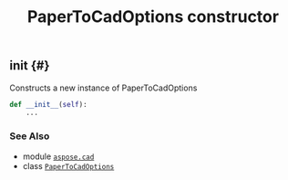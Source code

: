 ﻿---
title: PaperToCadOptions constructor
second_title: Aspose.CAD for Python via .NET API References
description: 
type: docs
weight: 10
url: /python-net/aspose.cad/papertocadoptions/__init__/
is_root: false
---

## __init__ {#}

Constructs a new instance of PaperToCadOptions



```python
def __init__(self):
    ...
```





### See Also
* module [`aspose.cad`](../../)
* class [`PaperToCadOptions`](/cad/python-net/aspose.cad/papertocadoptions)

